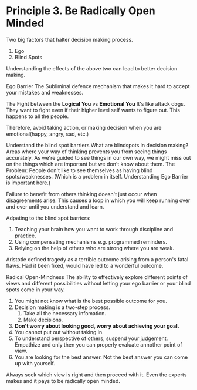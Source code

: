 # Principle 3. Be Radically Open Minded
Two big factors that halter decision making process. 
1. Ego
2. Blind Spots

Understanding the effects of the above two can lead to better decision making. 

Ego Barrier
The Subliminal defence mechanism that makes it hard to accept your mistakes and weaknesses. 

The Fight between the **Logical You** vs **Emotional You**
It's like attack dogs. They want to fight even if their higher level self wants to figure out. This happens to all the people. 

Therefore, avoid taking action, or making decision when you are emotional(happy, angry, sad, etc.)


Understand the blind spot barriers
What are blindspots in decision making?
Areas where your way of thinking prevents you from seeing things accurately. As we're guided to see things in our own way, we might miss out on the things which are important but we don't know about them. 
The Problem: People don't like to see themselves as having blind spots/weaknesses. (Which is a problem in itself. Understanding Ego Barrier is important here.)

Failure to benefit from others thinking doesn't just occur when disagreements arise. This causes a loop in which you will keep running over and over until you understand and learn. 

Adpating to the blind spot barriers:
1. Teaching your brain how you want to work through discipline and practice. 
2. Using compensating mechanisms e.g. programmed reminders. 
3. Relying on the help of others who are strong where you are weak. 

Aristotle defined tragedy as a terrible outcome arising from a person's fatal flaws. Had it been fixed, would have led to a wonderful outcome. 

Radical Open-Mindness
The ability to effectively explore different points of views and different possibilities without letting  your ego barrier or your blind spots come in your way.

1. You might not know what is the best possible outcome for you. 
2. Decision making is a two-step process.
	1. Take all the necessary infomation.
	2. Make decisions. 
3. **Don't worry about looking good, worry about achieving your goal.**
4. You cannot put out without taking in. 
5. To understand perspective of others, suspend your judgement. Empathize and only then you can properly evaluate annother point of view. 
6. You are looking for the best answer. Not the best answer you can come up with yourself. 

Always seek which view is right and then proceed with it. Even the experts makes and it pays to be radically open minded. 




